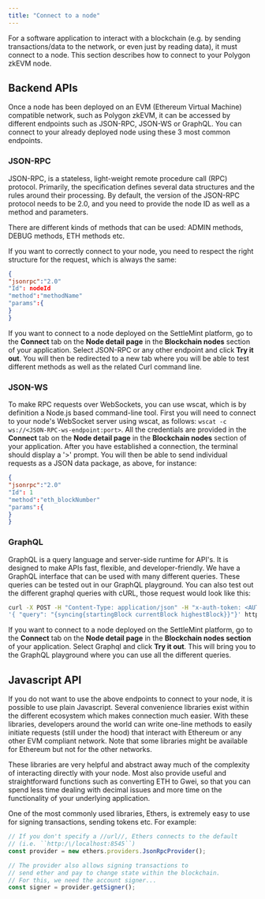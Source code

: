 ```yaml
---
title: "Connect to a node"
---
```


For a software application to interact with a blockchain (e.g. by sending
transactions/data to the network, or even just by reading data), it must connect
to a node. This section describes how to connect to your Polygon zkEVM node.

## Backend APIs

Once a node has been deployed on an EVM (Ethereum Virtual Machine) compatible
network, such as Polygon zkEVM, it can be accessed by different endpoints such
as JSON-RPC, JSON-WS or GraphQL. You can connect to your already deployed node
using these 3 most common endpoints.

### JSON-RPC

JSON-RPC, is a stateless, light-weight remote procedure call (RPC) protocol.
Primarily, the specification defines several data structures and the rules
around their processing. By default, the version of the JSON-RPC protocol needs
to be 2.0, and you need to provide the node ID as well as a method and
parameters.

There are different kinds of methods that can be used: ADMIN methods, DEBUG
methods, ETH methods etc.

If you want to correctly connect to your node, you need to respect the right
structure for the request, which is always the same:

```json
{
"jsonrpc":"2.0"
"Id": nodeId
"method":"methodName"
"params":{
}
}
```

If you want to connect to a node deployed on the SettleMint platform, go to the
**Connect** tab on the **Node detail page** in the **Blockchain nodes** section
of your application. Select JSON-RPC or any other endpoint and click **Try it
out**. You will then be redirected to a new tab where you will be able to test
different methods as well as the related Curl command line.

### JSON-WS

To make RPC requests over WebSockets, you can use wscat, which is by definition
a Node.js based command-line tool. First you will need to connect to your node's
WebSocket server using wscat, as follows:
`wscat -c ws://<JSON-RPC-ws-endpoint:port>`. All the credentials are provided in
the **Connect** tab on the **Node detail page** in the **Blockchain nodes**
section of your application. After you have established a connection, the
terminal should display a '>' prompt. You will then be able to send individual
requests as a JSON data package, as above, for instance:

```json
{
"jsonrpc":"2.0"
"Id": 1
"method":"eth_blockNumber"
"params":{
}
}
```

### GraphQL

GraphQL is a query language and server-side runtime for API's. It is designed to
make APIs fast, flexible, and developer-friendly. We have a GraphQL interface
that can be used with many different queries. These queries can be tested out in
our GraphQL playground. You can also test out the different graphql queries with
cURL, those request would look like this:

```bash
curl -X POST -H "Content-Type: application/json" -H "x-auth-token: <AUTH_TOKEN>" --data
'{ "query": "{syncing{startingBlock currentBlock highestBlock}}"}' http://<DOMAIN>.settlemint.com/graphql
```

If you want to connect to a node deployed on the SettleMint platform, go to the
**Connect** tab on the **Node detail page** in the **Blockchain nodes section**
of your application. Select Graphql and click **Try it out**. This will bring
you to the GraphQL playground where you can use all the different queries.

## Javascript API

If you do not want to use the above endpoints to connect to your node, it is
possible to use plain Javascript. Several convenience libraries exist within the
different ecosystem which makes connection much easier. With these libraries,
developers around the world can write one-line methods to easily initiate
requests (still under the hood) that interact with Ethereum or any other EVM
compliant network. Note that some libraries might be available for Ethereum but
not for the other networks.

These libraries are very helpful and abstract away much of the complexity of
interacting directly with your node. Most also provide useful and
straightforward functions such as converting ETH to Gwei, so that you can spend
less time dealing with decimal issues and more time on the functionality of your
underlying application.

One of the most commonly used libraries, Ethers, is extremely easy to use for
signing transactions, sending tokens etc. For example:

```typescript
// If you don't specify a //url//, Ethers connects to the default
// (i.e. ``http:/\/localhost:8545``)
const provider = new ethers.providers.JsonRpcProvider();

// The provider also allows signing transactions to
// send ether and pay to change state within the blockchain.
// For this, we need the account signer...
const signer = provider.getSigner();
```
